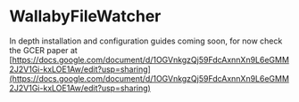 # WallabyFileWatcher

In depth installation and configuration guides coming soon, for now check the GCER paper at [https://docs.google.com/document/d/1OGVnkgzQj59FdcAxnnXn9L6eGMM2J2V1Gi-kxLOE1Aw/edit?usp=sharing](https://docs.google.com/document/d/1OGVnkgzQj59FdcAxnnXn9L6eGMM2J2V1Gi-kxLOE1Aw/edit?usp=sharing)
